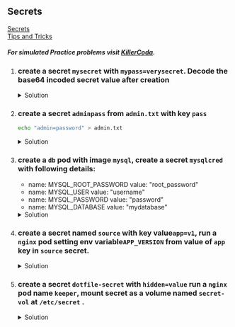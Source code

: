 ## Secrets

[Secrets](https://kubernetes.io/docs/concepts/configuration/secret/)
</br>
[Tips and Tricks](https://github.com/atul-ram/killercoda-scenarios/blob/master/tips_and_tricks.md)

##### For simulated Practice problems visit [KillerCoda](https://killercoda.com/amitk).


1. ### create a secret `mysecret` with `mypass=verysecret`. Decode the base64 incoded secret value after creation

    <details><summary>Solution</summary>
      <p>

      ```bash
      k create secret generic mysecret --from-literal=mypass=verysecret

      # check secret
      k get secret mysecret -o yaml
      #returns
      apiVersion: v1
      data:
        mypass: dmVyeXNlY3JldA==
      kind: Secret
      metadata:
        creationTimestamp: "2024-04-24T13:32:16Z"
        name: userpass
        namespace: default
        resourceVersion: "2040"
        uid: 8b80697b-1630-4288-adf6-a2ebd2bf3ec3

      # decode mypass value
      echo "dmVyeXNlY3JldA==" | base64 -d
      ```

      </p>
    </details>

1. ### create a secret `adminpass` from `admin.txt` with key `pass`

    ```bash
    echo "admin=password" > admin.txt
    ```

    <details><summary>Solution</summary>
      <p>

      ```bash
      k create secret generic adminpass --from-file=pass=admin.txt
      ```

      </p>
    </details>

1.  ### create a `db` pod with image `mysql`, create a secret `mysqlcred` with following details:
    - name: MYSQL_ROOT_PASSWORD
      value: "root_password"
    - name: MYSQL_USER
      value: "username"
    - name: MYSQL_PASSWORD
      value: "password"
    - name: MYSQL_DATABASE
      value: "mydatabase"
    
    <details><summary>Solution</summary>
      <p>

      ```bash
      # create the secret
      k create secret generic mysqlcred --from-literal=MYSQL_ROOT_PASSWORD=root_password --from-literal=MYSQL_USER=username --from-literal=MYSQL_PASSWORD=password --from-literal=MYSQL_DATABASE=mydatabase

      # set required env variables
      apiVersion: v1
      kind: Pod
      metadata:
        name: db
      spec:
        containers:
        - name: mysql
          image: mysql
          envFrom:
            - secretRef:
                name: mysqlcred

      #** the pod will fail don't worry about it we need to run mysql command to keep it running. 
      ```

      </p>
    </details>

1. ### create a secret named `source` with key value`app=v1`, run a `nginx` pod setting env variable`APP_VERSION` from value of `app` key in `source` secret. 

    <details><summary>Solution</summary>
      <p>

      ```bash
      k create secret generic source --from-literal=app=v1
      ```

      ```bash
      # generate pod yaml
      k run nginx --image=nginx --dry-run=client -o yaml > pod.yaml

      # add env to the pod yaml
      apiVersion: v1
      kind: Pod
      metadata:
        creationTimestamp: null
        labels:
          run: nginx
        name: nginx
      spec:
        containers:
        - image: nginx
          name: nginx
          resources: {}
          env:
            - name: APP_VERSION
              valueFrom:
                secretKeyRef:
                  name: source
                  key: app
        dnsPolicy: ClusterFirst
        restartPolicy: Always

      # create the pod
      k create -f pod.yaml
      ```

      </p>
    </details>

1. ### create a secret `dotfile-secret` with `hidden=value` run a `nginx` pod name `keeper`, mount secret as a volume named `secret-vol` at `/etc/secret` . 

    <details><summary>Solution</summary>
      <p>

      ```bash
      k create secret generic dotfile-secret --from-literal=hidden=value
      ```

      ```bash
      # generate pod yaml
      k run keeper --image=nginx --dry-run=client -o yaml > pod.yaml

      # add env to the pod yaml
      apiVersion: v1
      kind: Pod
      metadata:
        creationTimestamp: null
        labels:
          run: keeper
        name: keeper
      spec:
        volumes:
          - name: secret-vol
            secret:
              secretName: dotfile-secret
        containers:
        - image: nginx
          name: keeper
          resources: {}
          volumeMounts:
            - name: secret-vol
              mountPath: /etc/secret
        dnsPolicy: ClusterFirst
        restartPolicy: Always

      # create the pod
      k create -f pod.yaml

      # check volume mount
      k exec keeper -ti -- ls /etc/secret
      ```

      </p>
    </details>
